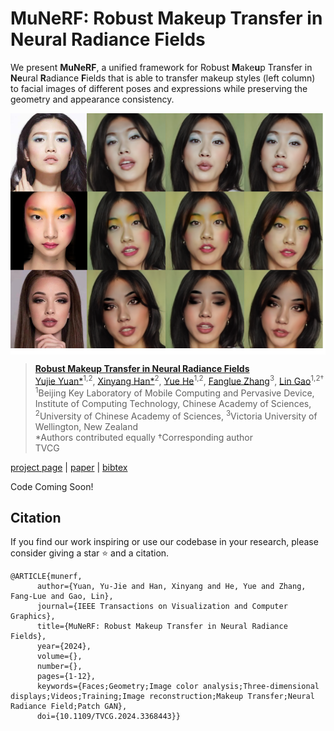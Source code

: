 # MuNeRF: Robust Makeup Transfer in Neural Radiance Fields

We present **MuNeRF**, a unified framework for Robust **M**ake**u**p Transfer in **Ne**ural **R**adiance **F**ields that is able to transfer makeup styles (left column) to facial images of different poses and expressions while preserving the geometry and appearance consistency.
<p align="center"> <img src='docs/teaser_img.png' align="center" > </p>

> [**Robust Makeup Transfer in Neural Radiance Fields**](https://geometrylearning.com/MuNeRF/)\
> [Yujie Yuan\*](http://people.geometrylearning.com/yyj/)<sup>1,2</sup>, [Xinyang Han\*](https://github.com/XinyangHan)<sup>2</sup>, [Yue He](https://scholar.google.com/citations?hl=en&user=Iq4fyBAAAAAJ)<sup>1,2</sup>, [Fanglue Zhang](https://people.wgtn.ac.nz/fanglue.zhang)<sup>3</sup>, [Lin Gao](https://geometrylearning.com/lin/)<sup>1,2</sup><sup>†</sup>\
> <sup>1</sup>Beijing Key Laboratory of Mobile Computing and Pervasive Device, Institute of Computing Technology, Chinese Academy of Sciences, <sup>2</sup>University of Chinese Academy of Sciences, <sup>3</sup>Victoria University of Wellington, New Zealand\
> \*Authors contributed equally †Corresponding author\
> TVCG


[project page](https://geometrylearning.com/MuNeRF/) | [paper](https://geometrylearning.com/MuNeRF/static/MuNeRF_TVCG.pdf) | [bibtex](#citation)

Code Coming Soon!

<!-- 
## How to get support from us?
If you have any general questions, feel free to email us. If you have code or implementation-related questions, please feel free to send emails to us or open an issue in this codebase (We recommend that you open an issue in this codebase, because your questions may help others).  -->

## Citation
If you find our work inspiring or use our codebase in your research, please consider giving a star ⭐ and a citation.
```
@ARTICLE{munerf,
      author={Yuan, Yu-Jie and Han, Xinyang and He, Yue and Zhang, Fang-Lue and Gao, Lin},
      journal={IEEE Transactions on Visualization and Computer Graphics}, 
      title={MuNeRF: Robust Makeup Transfer in Neural Radiance Fields}, 
      year={2024},
      volume={},
      number={},
      pages={1-12},
      keywords={Faces;Geometry;Image color analysis;Three-dimensional displays;Videos;Training;Image reconstruction;Makeup Transfer;Neural Radiance Field;Patch GAN},
      doi={10.1109/TVCG.2024.3368443}}
```

<!-- ## Features 
- MuNeRF is the first universal unsupervised image segmentation model that can tackle unsupervised semantic-aware instance, semantic and panoptic segmentation tasks using a unified framework.
- MuNeRF can learn unsupervised object detectors and instance segmentors solely on ImageNet-1K.
- MuNeRF exhibits strong robustness to domain shifts when evaluated on 11 different benchmarks across domains like natural images, video frames, paintings, sketches, etc.
- MuNeRF can serve as a pretrained model for fully/semi-supervised detection and segmentation tasks. -->